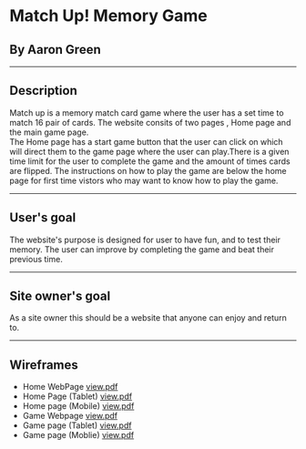 # Match Up! Memory Game
## By Aaron Green
---
## Description

 Match up is a memory match card game where the user has a set time to match 16 pair of cards. The website consits of two pages , Home page and the main game page.  
 The Home page has a start game button that the user can click on which will direct them to the game page where the user can play.There is a given time limit for the user to complete the game and the amount of times cards are flipped.
 The instructions on how to play the game are below the home page for first time vistors who may want to know how to play the game. 

---

## User's goal

The website's purpose is designed for user to have fun, and to test their memory. 
The user can improve by completing the game and beat their previous time. 

---
## Site owner's goal 

As a site owner this should be a website that anyone can enjoy and return to.  

---
## Wireframes 
* Home WebPage [view.pdf](https://github.com/A-Gr33n/Milestone-Project-2-/files/11344988/Home.Webpage.pdf)
* Home Page (Tablet) [view.pdf](https://github.com/A-Gr33n/Milestone-Project-2-/files/11344987/Home.page.Tablet.pdf)
* Home page (Mobile) [view.pdf](https://github.com/A-Gr33n/Milestone-Project-2-/files/11344989/Home.page.Moblie.pdf)
* Game Webpage [view.pdf](https://github.com/A-Gr33n/Milestone-Project-2-/files/11345146/Game.Webpage.pdf)
* Game page (Tablet) [view.pdf](https://github.com/A-Gr33n/Milestone-Project-2-/files/11345148/Game.page.Tablet.pdf)
* Game page (Moblie)  [view.pdf](https://github.com/A-Gr33n/Milestone-Project-2-/files/11345153/Game.page.Moblie.pdf)

